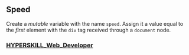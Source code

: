 ## Speed

Create a *mutable* variable with the name `speed`. Assign it a value equal to the *first* element with the `div` tag received through a `document` node.

### [HYPERSKILL_Web_Developer](https://github.com/kakanew/HYPERSKILL_Web_Developer)

